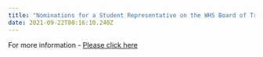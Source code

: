 ```yaml
---
title: "Nominations for a Student Representative on the WHS Board of Trustees "
date: 2021-09-22T00:16:10.240Z
---
```

For more information - [Please click here](https://res.cloudinary.com/whanganuihigh/image/upload/v1631674711/News/student_rep.pdf)
